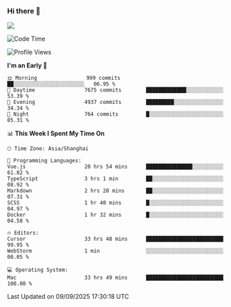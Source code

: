 ### Hi there 👋

<!--
**JJAYCHEN1e/jjaychen1e** is a ✨ _special_ ✨ repository because its `README.md` (this file) appears on your GitHub profile.

Here are some ideas to get you started:

- 🔭 I’m currently working on ...
- 🌱 I’m currently learning ...
- 👯 I’m looking to collaborate on ...
- 🤔 I’m looking for help with ...
- 💬 Ask me about ...
- 📫 How to reach me: ...
- 😄 Pronouns: ...
- ⚡ Fun fact: ...
-->

[![](https://github-readme-stats.vercel.app/api?username=jjaychen1e&show_icons=true)](https://github.com/jjaychen1e/github-readme-stats?count_private=true)

<!--START_SECTION:waka-->
![Code Time](http://img.shields.io/badge/Code%20Time-2%2C349%20hrs%2029%20mins-blue)

![Profile Views](http://img.shields.io/badge/Profile%20Views-0-blue)

**I'm an Early 🐤** 

```text
🌞 Morning                999 commits         ██░░░░░░░░░░░░░░░░░░░░░░░   06.95 % 
🌆 Daytime                7675 commits        █████████████░░░░░░░░░░░░   53.39 % 
🌃 Evening                4937 commits        █████████░░░░░░░░░░░░░░░░   34.34 % 
🌙 Night                  764 commits         █░░░░░░░░░░░░░░░░░░░░░░░░   05.31 % 
```


📊 **This Week I Spent My Time On** 

```text
🕑︎ Time Zone: Asia/Shanghai

💬 Programming Languages: 
Vue.js                   20 hrs 54 mins      ███████████████░░░░░░░░░░   61.82 % 
TypeScript               3 hrs 1 min         ██░░░░░░░░░░░░░░░░░░░░░░░   08.92 % 
Markdown                 2 hrs 28 mins       ██░░░░░░░░░░░░░░░░░░░░░░░   07.31 % 
SCSS                     1 hr 40 mins        █░░░░░░░░░░░░░░░░░░░░░░░░   04.97 % 
Docker                   1 hr 32 mins        █░░░░░░░░░░░░░░░░░░░░░░░░   04.58 % 

🔥 Editors: 
Cursor                   33 hrs 48 mins      █████████████████████████   99.95 % 
WebStorm                 1 min               ░░░░░░░░░░░░░░░░░░░░░░░░░   00.05 % 

💻 Operating System: 
Mac                      33 hrs 49 mins      █████████████████████████   100.00 % 
```


 Last Updated on 09/09/2025 17:30:18 UTC
<!--END_SECTION:waka-->

